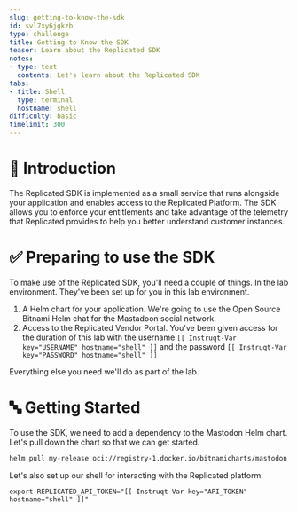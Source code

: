 ```yaml
---
slug: getting-to-know-the-sdk
id: svl7xy6jgkzb
type: challenge
title: Getting to Know the SDK
teaser: Learn about the Replicated SDK
notes:
- type: text
  contents: Let's learn about the Replicated SDK
tabs:
- title: Shell
  type: terminal
  hostname: shell
difficulty: basic
timelimit: 300
---
```


👋 Introduction
===============

The Replicated SDK is implemented as a small service that runs
alongside your application and enables access to the Replicated
Platform. The SDK allows you to enforce your entitlements and
take advantage of the telemetry that Replicated provides to help
you better understand customer instances.

✅ Preparing to use the SDK
===========================

To make use of the Replicated SDK, you'll need a couple of
things. In the lab environment. They've been set up for you
in this lab environment.

1. A Helm chart for your application. We're going to use the
   Open Source Bitnami Helm chat for the Mastadoon social network.
2. Access to the Replicated Vendor Portal. You've been given
   access for the duration of this lab with the username
   `[[ Instruqt-Var key="USERNAME" hostname="shell" ]]` and
   the password `[[ Instruqt-Var key="PASSWORD" hostname="shell" ]]`

Everything else you need we'll do as part of the lab.

🔤 Getting Started
==================

To use the SDK, we need to add a dependency to the Mastodon
Helm chart. Let's pull down the chart so that we can get
started.

```bash
helm pull my-release oci://registry-1.docker.io/bitnamicharts/mastodon
```

Let's also set up our shell for interacting with the Replicated
platform.

```
export REPLICATED_API_TOKEN="[[ Instruqt-Var key="API_TOKEN" hostname="shell" ]]"
```
